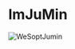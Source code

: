 # ImJuMin

![WeSoptJumin](https://user-images.githubusercontent.com/76610340/136491125-c5730d69-e4f9-4d45-9d56-fc73a5133f69.png)
